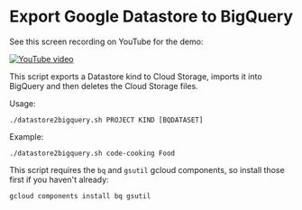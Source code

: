 # Export Google Datastore to BigQuery

See this screen recording on YouTube for the demo:

[![YouTube video](https://img.youtube.com/vi/dGyQCE3bWkU/0.jpg)](https://www.youtube.com/watch?v=dGyQCE3bWkU "Google Cloud Datastore to BigQuery")

This script exports a Datastore kind to Cloud Storage, imports it into BigQuery and then deletes the Cloud Storage files.

Usage:

    ./datastore2bigquery.sh PROJECT KIND [BQDATASET]

Example:

    ./datastore2bigquery.sh code-cooking Food

This script requires the `bq` and `gsutil` gcloud components, so install those first if you haven't already:

    gcloud components install bq gsutil
